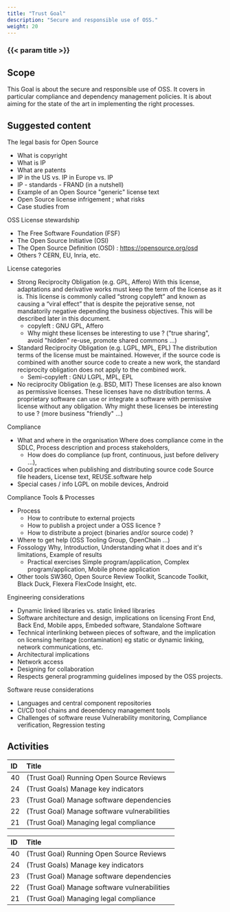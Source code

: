 ```yaml
---
title: "Trust Goal"
description: "Secure and responsible use of OSS."
weight: 20
---
```


### {{< param title >}}

## Scope

This Goal is about the secure and responsible use of OSS. It covers in particular compliance and dependency management policies. It is about aiming for the state of the art in implementing the right processes.

## Suggested content

The legal basis for Open Source

* What is copyright
* What is IP
* What are patents
* IP in the US vs. IP in Europe vs. IP
* IP - standards - FRAND (in a nutshell)
* Example of an Open Source "generic" license text
* Open Source license infrigement ; what risks
* Case studies from <company>

OSS License stewardship

* The Free Software Foundation (FSF)
* The Open Source Initiative (OSI)
* The Open Source Definition (OSD) : https://opensource.org/osd
* Others ? CERN, EU, Inria,  etc.

License categories

* Strong Reciprocity Obligation (e.g. GPL, Affero) With this license, adaptations and derivative works must keep the term of the license as it is.  This license is commonly called “strong copyleft” and known as causing a “viral effect” that is despite the pejorative sense, not mandatorily negative depending the business objectives. This will be described later in this document.
  * copyleft : GNU GPL, Affero
  * Why might these licenses be interesting to use ? ("true sharing", avoid "hidden" re-use, promote shared commons ...)
* Standard Reciprocity Obligation (e.g. LGPL, MPL, EPL) The distribution terms of the license must be maintained. However, if the source code is combined with another source code to create a new work, the standard reciprocity obligation does not apply to the combined work.
  * Semi-copyleft : GNU LGPL, MPL, EPL
* No reciprocity Obligation (e.g. BSD, MIT) These licenses are also known as permissive licenses. These licenses have no distribution terms. A proprietary software can use or integrate a software with permissive license without any obligation. Why might these licenses be interesting to use ? (more business "friendly" …)

Compliance

* What and where in the organisation Where does compliance come in the SDLC, Process description and process stakeholders,
  * How does <company> do compliance (up front, continuous, just before delivery ...),
* Good practices when publishing and distributing source code Source file headers, License text, REUSE.software help
* Special cases / info LGPL on mobile devices, Android

Compliance Tools & Processes

* Process
  * How to contribute to external projects
  * How to publish a project under a OSS licence ?
  * How to distribute a project (binaries and/or source code) ?
* Where to get help (OSS Tooling Group, OpenChain ...)
* Fossology Why, Introduction, Understanding what it does and it's limitations, Example of results
  * Practical exercises Simple program/application, Complex program/application, Mobile phone application
* Other tools SW360, Open Source Review Toolkit, Scancode Toolkit, Black Duck, Flexera FlexCode Insight, etc.

Engineering considerations

* Dynamic linked libraries vs. static linked libraries
* Software architecture and design, implications on licensing Front End, Back End, Mobile apps, Embeded software, Standalone Software
* Technical interlinking between pieces of software, and the implication on licensing heritage (contamination) eg static or dynamic linking, network communications, etc.
* Architectural implications
* Network access
* Designing for collaboration
* Respects general programming guidelines imposed by the OSS projects.

Software reuse considerations

* Languages and central component repositories
* CI/CD tool chains and deoendency management tools
* Challenges of software reuse Vulnerability monitoring, Compliance verification, Regression testing


## Activities




| ID | Title |
|:--|:--|
|40|(Trust Goal) Running Open Source Reviews|
|24|(Trust Goals) Manage key indicators|
|23|(Trust Goal) Manage software dependencies|
|22|(Trust Goal) Manage software vulnerabilities|
|21|(Trust Goal) Managing legal compliance|


| ID | Title |
|:--|:--|
|40|(Trust Goal) Running Open Source Reviews|
|24|(Trust Goals) Manage key indicators|
|23|(Trust Goal) Manage software dependencies|
|22|(Trust Goal) Manage software vulnerabilities|
|21|(Trust Goal) Managing legal compliance|
